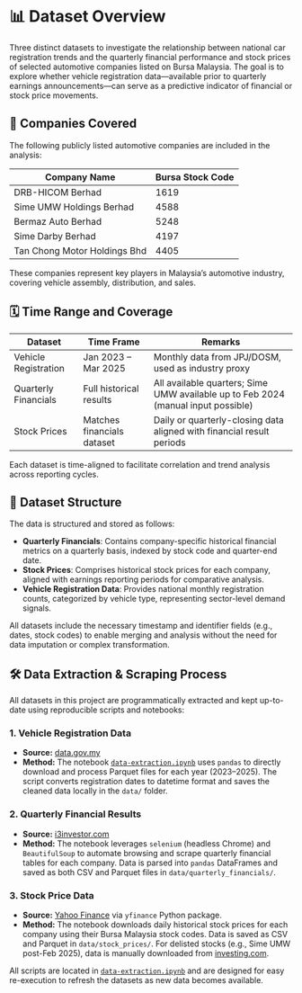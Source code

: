 # 📊 Dataset Overview

Three distinct datasets to investigate the relationship between national car registration trends and the quarterly financial performance and stock prices of selected automotive companies listed on Bursa Malaysia. The goal is to explore whether vehicle registration data—available prior to quarterly earnings announcements—can serve as a predictive indicator of financial or stock price movements.

## 🏢 Companies Covered

The following publicly listed automotive companies are included in the analysis:

| Company Name                  | Bursa Stock Code |
|------------------------------|------------------|
| DRB-HICOM Berhad             | 1619             |
| Sime UMW Holdings Berhad     | 4588             |
| Bermaz Auto Berhad           | 5248             |
| Sime Darby Berhad            | 4197             |
| Tan Chong Motor Holdings Bhd | 4405             |

These companies represent key players in Malaysia’s automotive industry, covering vehicle assembly, distribution, and sales.

## 🗓 Time Range and Coverage

| Dataset                   | Time Frame                  | Remarks                                                                 |
|---------------------------|-----------------------------|-------------------------------------------------------------------------|
| Vehicle Registration      | Jan 2023 – Mar 2025         | Monthly data from JPJ/DOSM, used as industry proxy                      |
| Quarterly Financials      | Full historical results     | All available quarters; Sime UMW available up to Feb 2024 (manual input possible) |
| Stock Prices              | Matches financials dataset  | Daily or quarterly-closing data aligned with financial result periods   |

Each dataset is time-aligned to facilitate correlation and trend analysis across reporting cycles.

## 📁 Dataset Structure

The data is structured and stored as follows:

- **Quarterly Financials**: Contains company-specific historical financial metrics on a quarterly basis, indexed by stock code and quarter-end date.
- **Stock Prices**: Comprises historical stock prices for each company, aligned with earnings reporting periods for comparative analysis.
- **Vehicle Registration Data**: Provides national monthly registration counts, categorized by vehicle type, representing sector-level demand signals.

All datasets include the necessary timestamp and identifier fields (e.g., dates, stock codes) to enable merging and analysis without the need for data imputation or complex transformation.

## 🛠️ Data Extraction & Scraping Process

All datasets in this project are programmatically extracted and kept up-to-date using reproducible scripts and notebooks:

### 1. Vehicle Registration Data

- **Source:** [data.gov.my](https://data.gov.my/data-catalogue/registration_transactions_car)
- **Method:** The notebook [`data-extraction.ipynb`](data-extraction.ipynb) uses `pandas` to directly download and process Parquet files for each year (2023–2025). The script converts registration dates to datetime format and saves the cleaned data locally in the `data/` folder.

### 2. Quarterly Financial Results

- **Source:** [i3investor.com](https://klse.i3investor.com/)
- **Method:** The notebook leverages `selenium` (headless Chrome) and `BeautifulSoup` to automate browsing and scrape quarterly financial tables for each company. Data is parsed into `pandas` DataFrames and saved as both CSV and Parquet files in `data/quarterly_financials/`.

### 3. Stock Price Data

- **Source:** [Yahoo Finance](https://finance.yahoo.com/) via `yfinance` Python package.
- **Method:** The notebook downloads daily historical stock prices for each company using their Bursa Malaysia stock codes. Data is saved as CSV and Parquet in `data/stock_prices/`. For delisted stocks (e.g., Sime UMW post-Feb 2025), data is manually downloaded from [investing.com](https://www.investing.com/equities/umw-holdings-bhd-historical-data).

All scripts are located in [`data-extraction.ipynb`](data-extraction.ipynb) and are designed for easy re-execution to refresh the datasets as new data becomes available.